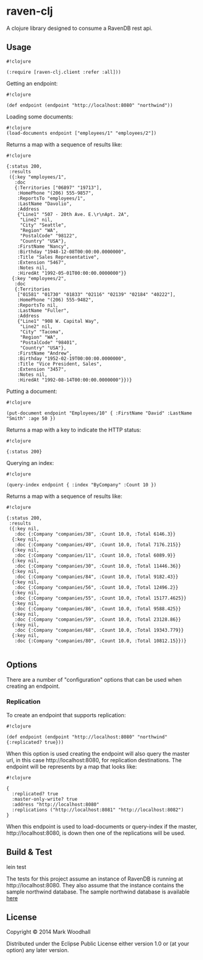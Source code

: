 # raven-clj

A clojure library designed to consume a RavenDB rest api. 

## Usage

```
#!clojure

(:require [raven-clj.client :refer :all]))

```

Getting an endpoint:

```
#!clojure

(def endpoint (endpoint "http://localhost:8080" "northwind"))

```

Loading some documents:

```
#!clojure
(load-documents endpoint ["employees/1" "employees/2"])

```

Returns a map with a sequence of results like:

```
#!clojure

{:status 200,
 :results
 ({:key "employees/1",
   :doc
   {:Territories ["06897" "19713"],
    :HomePhone "(206) 555-9857",
    :ReportsTo "employees/1",
    :LastName "Davolio",
    :Address
    {"Line1" "507 - 20th Ave. E.\r\nApt. 2A",
     "Line2" nil,
     "City" "Seattle",
     "Region" "WA",
     "PostalCode" "98122",
     "Country" "USA"},
    :FirstName "Nancy",
    :Birthday "1948-12-08T00:00:00.0000000",
    :Title "Sales Representative",
    :Extension "5467",
    :Notes nil,
    :HiredAt "1992-05-01T00:00:00.0000000"}}
  {:key "employees/2",
   :doc
   {:Territories
    ["01581" "01730" "01833" "02116" "02139" "02184" "40222"],
    :HomePhone "(206) 555-9482",
    :ReportsTo nil,
    :LastName "Fuller",
    :Address
    {"Line1" "908 W. Capital Way",
     "Line2" nil,
     "City" "Tacoma",
     "Region" "WA",
     "PostalCode" "98401",
     "Country" "USA"},
    :FirstName "Andrew",
    :Birthday "1952-02-19T00:00:00.0000000",
    :Title "Vice President, Sales",
    :Extension "3457",
    :Notes nil,
    :HiredAt "1992-08-14T00:00:00.0000000"}})}
```

Putting a document:

```
#!clojure

(put-document endpoint "Employees/10" { :FirstName "David" :LastName "Smith" :age 50 })

```

Returns a map with a key to indicate the HTTP status:

```
#!clojure 

{:status 200}

```

Querying an index:

```
#!clojure

(query-index endpoint { :index "ByCompany" :Count 10 })

```

Returns a map with a sequence of results like:

```
#!clojure

{:status 200,
 :results
 ({:key nil,
   :doc {:Company "companies/38", :Count 10.0, :Total 6146.3}}
  {:key nil,
   :doc {:Company "companies/49", :Count 10.0, :Total 7176.215}}
  {:key nil,
   :doc {:Company "companies/11", :Count 10.0, :Total 6089.9}}
  {:key nil,
   :doc {:Company "companies/30", :Count 10.0, :Total 11446.36}}
  {:key nil,
   :doc {:Company "companies/84", :Count 10.0, :Total 9182.43}}
  {:key nil,
   :doc {:Company "companies/56", :Count 10.0, :Total 12496.2}}
  {:key nil,
   :doc {:Company "companies/55", :Count 10.0, :Total 15177.4625}}
  {:key nil,
   :doc {:Company "companies/86", :Count 10.0, :Total 9588.425}}
  {:key nil,
   :doc {:Company "companies/59", :Count 10.0, :Total 23128.86}}
  {:key nil,
   :doc {:Company "companies/68", :Count 10.0, :Total 19343.779}}
  {:key nil,
   :doc {:Company "companies/80", :Count 10.0, :Total 10812.15}})}
   
```

## Options

There are a number of "configuration" options that can be used when creating an endpoint. 

###  Replication

To create an endpoint that supports replication:

```
#!clojure

(def endpoint (endpoint "http://localhost:8080" "northwind" {:replicated? true}))

```

When this option is used creating the endpoint will also query the master url, in this case http://localhost:8080, for replication destinations. The endpoint will be represents by a map that looks like:

```
#!clojure

{
  :replicated? true
  :master-only-write? true
  :address "http://localhost:8080"
  :replications ("http://localhost:8081" "http://localhost:8082")
}

```

When this endpoint is used to load-documents or query-index if the master, http://localhost:8080, is down then one of the replications will be used.

## Build & Test

lein test

The tests for this project assume an instance of RavenDB is running at http://localhost:8080. They also assume that the instance contains the sample northwind database. The sample northwind database is available [here](https://github.com/ayende/ravendb/blob/2.5/Raven.Studio/Assets/EmbeddedData/Northwind.dump)

## License

Copyright © 2014 Mark Woodhall

Distributed under the Eclipse Public License either version 1.0 or (at
your option) any later version.